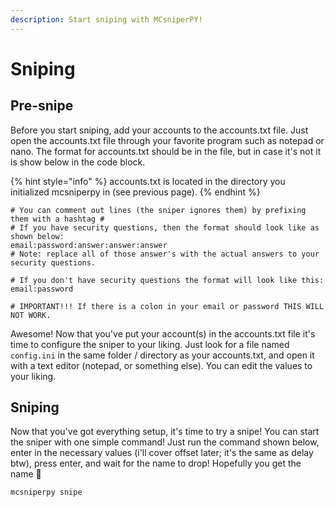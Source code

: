 ```yaml
---
description: Start sniping with MCsniperPY!
---
```


# Sniping

## Pre-snipe

Before you start sniping, add your accounts to the accounts.txt file. Just open the accounts.txt file through your favorite program such as notepad or nano. The format for accounts.txt should be in the file, but in case it's not it is show below in the code block.

{% hint style="info" %}
accounts.txt is located in the directory you initialized mcsniperpy in \(see previous page\). 
{% endhint %}

```
# You can comment out lines (the sniper ignores them) by prefixing them with a hashtag #
# If you have security questions, then the format should look like as shown below:
email:password:answer:answer:answer
# Note: replace all of those answer's with the actual answers to your security questions.

# If you don't have security questions the format will look like this:
email:password

# IMPORTANT!!! If there is a colon in your email or password THIS WILL NOT WORK.
```

Awesome! Now that you've put your account\(s\) in the accounts.txt file it's time to configure the sniper to your liking. Just look for a file named `config.ini` in the same folder / directory as your accounts.txt, and open it with a text editor \(notepad, or something else\). You can edit the values to your liking.

## Sniping

Now that you've got everything setup, it's time to try a snipe! You can start the sniper with one simple command! Just run the command shown below, enter in the necessary values \(i'll cover offset later; it's the same as delay btw\), press enter, and wait for the name to drop! Hopefully you get the name 🤞

```text
mcsniperpy snipe
```



